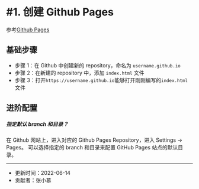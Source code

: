 # #1. 创建 Github Pages

参考[Github Pages](https://pages.github.com/)

## 基础步骤

- 步骤 1：在 Github 中创建新的 repository，命名为 `username.github.io`
- 步骤 2：在新建的 repository 中，添加 `index.html` 文件
- 步骤 3：打开`https://username.github.io`能够打开刚刚编写的`index.html`文件

## 进阶配置

##### 指定默认 branch 和目录？

在 Github 网站上，进入对应的 Github Pages Repository，进入 Settings -> Pages。
可以选择指定的 branch 和目录来配置 GitHub Pages 站点的默认目录。

---

- 更新时间：2022-06-14
- 贡献者：张小慕
